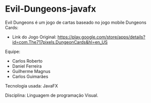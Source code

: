 # Evil-Dungeons-javafx

Evil Dungeons é um jogo de cartas baseado no jogo mobile Dungeons Cards:

* Link do Jogo Original:
https://play.google.com/store/apps/details?id=com.The717pixels.DungeonCards&hl=en_US

Equipe:

- Carlos Roberto
- Daniel Ferreira 
- Guilherme Magnus
- Carlos Guimarâes

Tecnologia usada: JavaFX

Disciplina: Linguagem de programação Visual.
